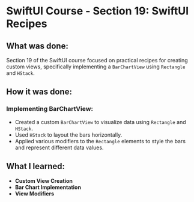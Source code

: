 # SwiftUI Course - Section 19: SwiftUI Recipes

## What was done:
Section 19 of the SwiftUI course focused on practical recipes for creating custom views, specifically implementing a `BarChartView` using `Rectangle` and `HStack`.

## How it was done:
### Implementing BarChartView:
- Created a custom `BarChartView` to visualize data using `Rectangle` and `HStack`.
- Used `HStack` to layout the bars horizontally.
- Applied various modifiers to the `Rectangle` elements to style the bars and represent different data values.

## What I learned:
- **Custom View Creation**
- **Bar Chart Implementation**
- **View Modifiers**
